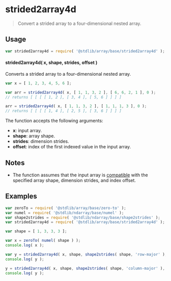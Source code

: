 <!--

@license Apache-2.0

Copyright (c) 2023 The Stdlib Authors.

Licensed under the Apache License, Version 2.0 (the "License");
you may not use this file except in compliance with the License.
You may obtain a copy of the License at

   http://www.apache.org/licenses/LICENSE-2.0

Unless required by applicable law or agreed to in writing, software
distributed under the License is distributed on an "AS IS" BASIS,
WITHOUT WARRANTIES OR CONDITIONS OF ANY KIND, either express or implied.
See the License for the specific language governing permissions and
limitations under the License.

-->

# strided2array4d

> Convert a strided array to a four-dimensional nested array.

<section class="intro">

</section>

<!-- /.intro -->

<section class="usage">

## Usage

```javascript
var strided2array4d = require( '@stdlib/array/base/strided2array4d' );
```

#### strided2array4d( x, shape, strides, offset )

Converts a strided array to a four-dimensional nested array.

```javascript
var x = [ 1, 2, 3, 4, 5, 6 ];

var arr = strided2array4d( x, [ 1, 1, 3, 2 ], [ 6, 6, 2, 1 ], 0 );
// returns [ [ [ [ 1, 2 ], [ 3, 4 ], [ 5, 6 ] ] ] ]

arr = strided2array4d( x, [ 1, 1, 3, 2 ], [ 1, 1, 1, 3 ], 0 );
// returns [ [ [ [ 1, 4 ], [ 2, 5 ], [ 3, 6 ] ] ] ]
```

The function accepts the following arguments:

-   **x**: input array.
-   **shape**: array shape.
-   **strides**: dimension strides.
-   **offset**: index of the first indexed value in the input array.

</section>

<!-- /.usage -->

<section class="notes">

## Notes

-   The function assumes that the input array is [compatible][@stdlib/ndarray/base/assert/is-buffer-length-compatible] with the specified array shape, dimension strides, and index offset.

</section>

<!-- /.notes -->

<section class="examples">

## Examples

<!-- eslint no-undef: "error" -->

```javascript
var zeroTo = require( '@stdlib/array/base/zero-to' );
var numel = require( '@stdlib/ndarray/base/numel' );
var shape2strides = require( '@stdlib/ndarray/base/shape2strides' );
var strided2array4d = require( '@stdlib/array/base/strided2array4d' );

var shape = [ 1, 3, 3, 3 ];

var x = zeroTo( numel( shape ) );
console.log( x );

var y = strided2array4d( x, shape, shape2strides( shape, 'row-major' ), 0 );
console.log( y );

y = strided2array4d( x, shape, shape2strides( shape, 'column-major' ), 0 );
console.log( y );
```

</section>

<!-- /.examples -->

<!-- Section for related `stdlib` packages. Do not manually edit this section, as it is automatically populated. -->

<section class="related">

</section>

<!-- /.related -->

<!-- Section for all links. Make sure to keep an empty line after the `section` element and another before the `/section` close. -->

<section class="links">

[@stdlib/ndarray/base/assert/is-buffer-length-compatible]: https://github.com/stdlib-js/stdlib

</section>

<!-- /.links -->
